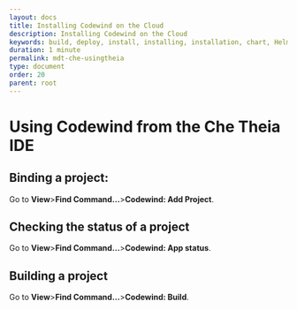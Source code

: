 ```yaml
---
layout: docs
title: Installing Codewind on the Cloud
description: Installing Codewind on the Cloud
keywords: build, deploy, install, installing, installation, chart, Helm, develop, cloud, public cloud, services, command line, cli, command, start, stop, update, open, delete, options, operation, devops, OpenShift, OKD
duration: 1 minute
permalink: mdt-che-usingtheia
type: document
order: 20
parent: root
---
```


# Using Codewind from the Che Theia IDE

## Binding a project:

Go to **View**>**Find Command…**>**Codewind: Add Project**.

## Checking the status of a project

Go to **View**>**Find Command…**>**Codewind: App status**.

## Building a project 

Go to **View**>**Find Command…**>**Codewind: Build**.



